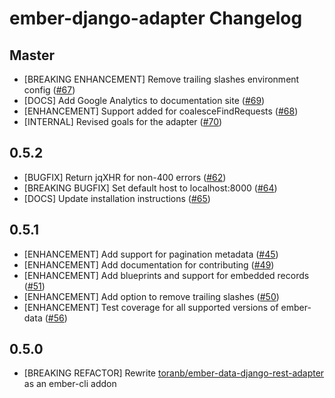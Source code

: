 ember-django-adapter Changelog
==============================


Master
------

* [BREAKING ENHANCEMENT] Remove trailing slashes environment config
  ([#67](https://github.com/dustinfarris/ember-django-adapter/pull/67))
* [DOCS] Add Google Analytics to documentation site
  ([#69](https://github.com/dustinfarris/ember-django-adapter/pull/69))
* [ENHANCEMENT] Support added for coalesceFindRequests
  ([#68](https://github.com/dustinfarris/ember-django-adapter/pull/68))
* [INTERNAL] Revised goals for the adapter
  ([#70](https://github.com/dustinfarris/ember-django-adapter/pull/70))


0.5.2
-----

* [BUGFIX] Return jqXHR for non-400 errors
  ([#62](https://github.com/dustinfarris/ember-django-adapter/pull/62))
* [BREAKING BUGFIX] Set default host to localhost:8000
  ([#64](https://github.com/dustinfarris/ember-django-adapter/pull/64))
* [DOCS] Update installation instructions
  ([#65](https://github.com/dustinfarris/ember-django-adapter/pull/65))


0.5.1
-----

* [ENHANCEMENT] Add support for pagination metadata
  ([#45](https://github.com/dustinfarris/ember-django-adapter/pull/45))
* [ENHANCEMENT] Add documentation for contributing
  ([#49](https://github.com/dustinfarris/ember-django-adapter/pull/49))
* [ENHANCEMENT] Add blueprints and support for embedded records
  ([#51](https://github.com/dustinfarris/ember-django-adapter/pull/51))
* [ENHANCEMENT] Add option to remove trailing slashes
  ([#50](https://github.com/dustinfarris/ember-django-adapter/pull/50))
* [ENHANCEMENT] Test coverage for all supported versions of ember-data
  ([#56](https://github.com/dustinfarris/ember-django-adapter/pull/56))


0.5.0
-----

* [BREAKING REFACTOR] Rewrite [toranb/ember-data-django-rest-adapter][] as an ember-cli addon



[toranb/ember-data-django-rest-adapter]: https://github.com/toranb/ember-data-django-rest-adapter
